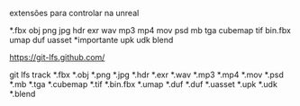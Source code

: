 extensões para controlar na unreal

*.fbx
obj
png
jpg
hdr
exr
wav
mp3
mp4
mov
psd
mb
tga
cubemap
tif
bin.fbx
umap
duf
uasset *importante
upk
udk
blend

https://git-lfs.github.com/

git lfs track *.fbx *.obj *.png *.jpg *.hdr *.exr *.wav *.mp3 *.mp4 *.mov *.psd *.mb *.tga *.cubemap *.tif *.bin.fbx *.umap *.duf *.duf *.uasset *.upk *.udk *.blend
